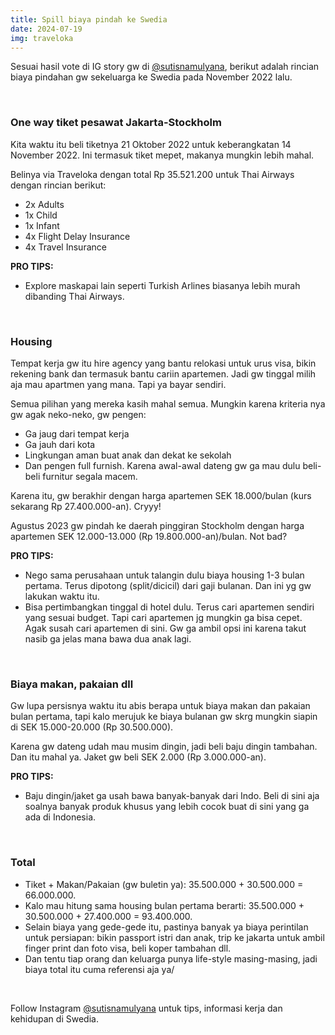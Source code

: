 ```yaml
---
title: Spill biaya pindah ke Swedia
date: 2024-07-19
img: traveloka
---
```

Sesuai hasil vote di IG story gw di [@sutisnamulyana](https://www.instagram.com/sutisnamulyana/), berikut adalah rincian biaya pindahan gw sekeluarga ke Swedia pada November 2022 lalu.

&nbsp;
&nbsp;

### One way tiket pesawat Jakarta-Stockholm
Kita waktu itu beli tiketnya 21 Oktober 2022 untuk keberangkatan 14 November 2022. Ini termasuk tiket mepet, makanya mungkin lebih mahal.

Belinya via Traveloka dengan total Rp 35.521.200 untuk Thai Airways dengan rincian berikut:
- 2x Adults
- 1x Child
- 1x Infant
- 4x Flight Delay Insurance
- 4x Travel Insurance

**PRO TIPS:**
- Explore maskapai lain seperti Turkish Arlines biasanya lebih murah dibanding Thai Airways.

&nbsp;
&nbsp;

### Housing
Tempat kerja gw itu hire agency yang bantu relokasi untuk urus visa, bikin rekening bank dan termasuk bantu cariin apartemen. Jadi gw tinggal milih aja mau apartmen yang mana. Tapi ya bayar sendiri.

Semua pilihan yang mereka kasih mahal semua. Mungkin karena kriteria nya gw agak neko-neko, gw pengen:
- Ga jaug dari tempat kerja
- Ga jauh dari kota
- Lingkungan aman buat anak dan dekat ke sekolah
- Dan pengen full furnish. Karena awal-awal dateng gw ga mau dulu beli-beli furnitur segala macem.

Karena itu, gw berakhir dengan harga apartemen SEK 18.000/bulan (kurs sekarang Rp 27.400.000-an). Cryyy!

Agustus 2023 gw pindah ke daerah pinggiran Stockholm dengan harga apartemen SEK 12.000-13.000 (Rp 19.800.000-an)/bulan. Not bad?

**PRO TIPS:**
- Nego sama perusahaan untuk talangin dulu biaya housing 1-3 bulan pertama. Terus dipotong (split/dicicil) dari gaji bulanan. Dan ini yg gw lakukan waktu itu.
- Bisa pertimbangkan tinggal di hotel dulu. Terus cari apartemen sendiri yang sesuai budget. Tapi cari apartemen jg mungkin ga bisa cepet. Agak susah cari apartemen di sini. Gw ga ambil opsi ini karena takut nasib ga jelas mana bawa dua anak lagi.

&nbsp;
&nbsp;

### Biaya makan, pakaian dll
Gw lupa persisnya waktu itu abis berapa untuk biaya makan dan pakaian bulan pertama, tapi kalo merujuk ke biaya bulanan gw skrg mungkin siapin di SEK 15.000-20.000 (Rp 30.500.000).

Karena gw dateng udah mau musim dingin, jadi beli baju dingin tambahan. Dan itu mahal ya. Jaket gw beli SEK 2.000 (Rp 3.000.000-an).

**PRO TIPS:**
- Baju dingin/jaket ga usah bawa banyak-banyak dari Indo. Beli di sini aja soalnya banyak produk khusus yang lebih cocok buat di sini yang ga ada di Indonesia.

&nbsp;
&nbsp;

### Total
- Tiket + Makan/Pakaian (gw buletin ya): 35.500.000 + 30.500.000 = 66.000.000.
- Kalo mau hitung sama housing bulan pertama berarti: 35.500.000 + 30.500.000 + 27.400.000 = 93.400.000.
- Selain biaya yang gede-gede itu, pastinya banyak ya biaya perintilan untuk persiapan: bikin passport istri dan anak, trip ke jakarta untuk ambil finger print dan foto visa, beli koper tambahan dll.
- Dan tentu tiap orang dan keluarga punya life-style masing-masing, jadi biaya total itu cuma referensi aja ya/

&nbsp;

Follow Instagram [@sutisnamulyana](https://www.instagram.com/sutisnamulyana/) untuk tips, informasi kerja dan kehidupan di Swedia.

&nbsp;